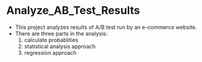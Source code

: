 # **Analyze_AB_Test_Results**

- This project analyzes results of A/B test run by an e-commerce website.
- There are three parts in the analysis:
  1.  calculate probablities
  2.  statistical analysis approach
  3. regression approach